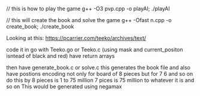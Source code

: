 // this is how to play the game
g++ -O3 pvp.cpp -o playAI; 
./playAI 


// this will create the book and solve the game
g++ -Ofast n.cpp -o create_book; ./create_book



Looking at this: https://pcarrier.com/teeko/archives/text/


code it in go with Teeko.go or Teeko.c (using mask and current_positon isntead of black and red)
have return arrays

then have generate_book.c or solve.c
this generates the book file and also have postions encoding not only for board of 8 pieces but for 7 6 and so on
do this by 8 pieces is 1 to 75 million 7 pices is 75 million to whatever it is and so on 
This would be generated using negamax
